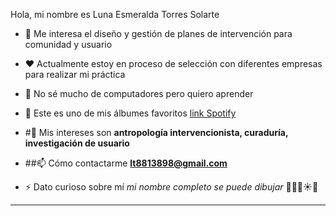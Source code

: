 Hola, mi nombre es Luna Esmeralda Torres Solarte
 
- 🔭 Me interesa el diseño y gestión de planes de intervención para comunidad y usuario 

- ❤️ Actualmente estoy en proceso de selección con diferentes empresas para realizar mi práctica
 
- 🧨 No sé mucho de computadores pero quiero aprender 

- 🐰 Este es uno de mis álbumes favoritos [link Spotify](https://open.spotify.com/intl-es/album/4Oz7K9DRwwGMN49i4NbVDT?si=UGB0IwG4SMefNalQaiiNGw)

- #💬 Mis intereses son 
**antropología intervencionista, curaduría,  investigación de usuario**

- ##📫 Cómo contactarme **lt8813898@gmail.com**

- ⚡ Dato curioso sobre mí *mi nombre completo se puede dibujar* 🌙💚🗼☀️🎨
___
